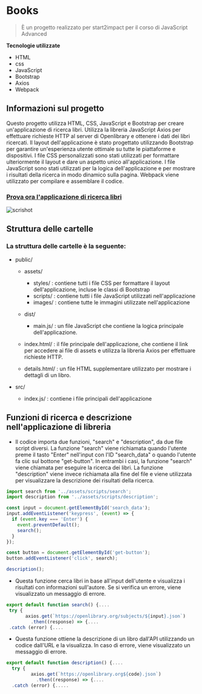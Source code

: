 # Books
 
> È un progetto realizzato per start2impact per il corso di JavaScript Advanced
>
**Tecnologie utilizzate**
 - HTML
 - css
 - JavaScript
 - Bootstrap
 - Axios
 - Webpack
 
 ## Informazioni sul progetto
Questo progetto utilizza HTML, CSS, JavaScript e Bootstrap per creare un'applicazione di ricerca libri. Utilizza la libreria JavaScript Axios per effettuare richieste HTTP al server di Openlibrary e ottenere i dati dei libri ricercati. Il layout dell'applicazione è stato progettato utilizzando Bootstrap per garantire un'esperienza utente ottimale su tutte le piattaforme e dispositivi. I file CSS personalizzati sono stati utilizzati per formattare ulteriormente il layout e dare un aspetto unico all'applicazione. I file JavaScript sono stati utilizzati per la logica dell'applicazione e per mostrare i risultati della ricerca in modo dinamico sulla pagina. Webpack viene utilizzato per compilare e assemblare il codice.
   
           

### <a href="https://books-6b908.web.app">Prova ora l'applicazione di ricerca libri</a> 


![scrishot](https://user-images.githubusercontent.com/103994748/211789010-7ca8e922-8388-4c0a-8766-dbc025251b9a.png)



## Struttura delle cartelle
### La struttura delle cartelle è la seguente:
- public/
  - assets/
    - styles/ : contiene tutti i file CSS per formattare il layout dell'applicazione, incluse le classi di Bootstrap
    - scripts/ : contiene tutti i file JavaScript utilizzati nell'applicazione
    - images/ : contiene tutte le immagini utilizzate nell'applicazione

  - dist/
    - main.js/ : un file JavaScript che contiene la logica principale dell'applicazione.
  - index.html/ : il file principale dell'applicazione, che contiene il link per accedere ai file di assets e utilizza la libreria Axios per effettuare richieste HTTP.
  - details.html/ : un file HTML supplementare utilizzato per mostrare i dettagli di un libro.
  
 - src/ 
     - index.js/ : contiene i file principali dell'applicazione




 
## Funzioni di ricerca e descrizione nell'applicazione di libreria
- Il codice importa due funzioni, "search" e "description", da due file script diversi. La funzione "search" viene richiamata quando l'utente preme il tasto "Enter" nell'input con l'ID "search_data" o quando l'utente fa clic sul bottone "get-button". In entrambi i casi, la funzione "search" viene chiamata per eseguire la ricerca dei libri. La funzione "description" viene invece richiamata alla fine del file e viene utilizzata per visualizzare la descrizione dei risultati della ricerca.

```javaScript
import search from '../assets/scripts/search';
import description from '../assets/scripts/description';

const input = document.getElementById('search_data');
input.addEventListener('keypress', (event) => {
  if (event.key === 'Enter') {
    event.preventDefault();
    search();
  }
});

const button = document.getElementById('get-button');
button.addEventListener('click', search);

description();
```
- Questa funzione cerca libri in base all'input dell'utente e visualizza i risultati con informazioni sull'autore. Se si verifica un errore, viene visualizzato un messaggio di errore.
```javaScript
export default function search() {.... 
 try {
       axios.get(`https://openlibrary.org/subjects/${input}.json`)
         .then((response) => {....
 .catch (error) {....  

```
 
- Questa funzione ottiene la descrizione di un libro dall'API utilizzando un codice dall'URL e la visualizza. In caso di errore, viene visualizzato un messaggio di errore. 
```javaScript
export default function description() {....
  try {
         axios.get(`https://openlibrary.org${code}.json`)
           .then((response) => {....
  .catch (error) {.....         

```

 
